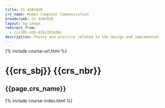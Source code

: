 ```yaml
---
title: CS 428+828
crs_name: Human Computer Communication
breadcrumb: CS 428+828
layout: bg-image
redirect_from:
  - /cs305-428-828/201630/
description: Theory and practice related to the design and implementation of usable software and easy-to-learn interfaces. Specific topics will include user-centered design and task analysis; prototyping and the iterative design cycle; interface design and methods of evaluation.
---
```

{% include course-url.html %}
# {{crs_sbj}} {{crs_nbr}}
## {{page.crs_name}}

{% include course-index.html %}
